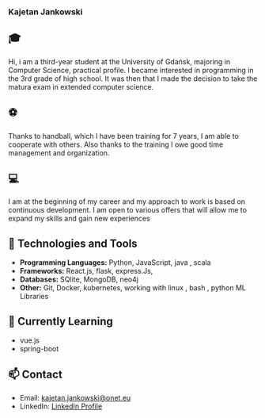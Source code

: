 ### Kajetan Jankowski

## 🎓 
Hi, i am a third-year student at the University of Gdańsk, majoring in Computer Science, practical profile. I became interested in programming in the 3rd grade of high school. It was then that I made the decision to take the matura exam in extended computer science.

## ⚽ 
Thanks to handball, which I have been training for 7 years, I am able to cooperate with others. Also thanks to the training I owe good time management and organization.

## 💻 
I am at the beginning of my career and my approach to work is based on continuous development. I am open to various offers that will allow me to expand my skills and gain new experiences


## 🔧 Technologies and Tools

- **Programming Languages:** Python, JavaScript, java , scala
- **Frameworks:**  React.js, flask, express.Js, 
- **Databases:** SQlite, MongoDB, neo4j 
- **Other:** Git, Docker, kubernetes, working with linux , bash , python ML Libraries

## 🌱 Currently Learning

- vue.js
- spring-boot

## 📫 Contact

- Email: kajetan.jankowski@onet.eu
- LinkedIn: [LinkedIn Profile](linkedin.com/in/kajetan-jankowski)

